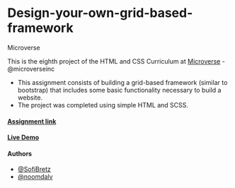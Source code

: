 # Design-your-own-grid-based-framework

Microverse

This is the eighth project of the HTML and CSS Curriculum at [Microverse](https://www.microverse.org/) - @microverseinc
* This assignment consists of building a grid-based framework (similar to bootstrap) that includes some basic functionality necessary to build a website.
* The project was completed using simple HTML and SCSS.

#### [Assignment link](https://www.theodinproject.com/courses/html5-and-css3/lessons/design-your-own-grid-based-framework)

#### [Live Demo](https://rawcdn.githack.com/noomdalv/Design_Your_Own_Grid_Based_Framework/a1330bb37ef491b1a2caef21f75611d8227db06e/index.html)

#### Authors

* [@SofiBretz](https://github.com/SofiBretz)
* [@noomdalv](https://github.com/noomdalv)

